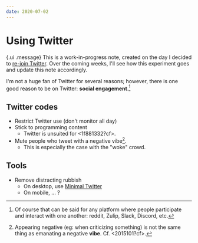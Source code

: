```yaml
---
date: 2020-07-02
---
```


# Using Twitter

{.ui .message}
This is a work-in-progress note, created on the day I decided to [re-join Twitter](https://twitter.com/sridca). Over the coming weeks, I'll see how this experiment goes and update this note accordingly.

I'm not a huge fan of Twitter for several reasons; however, there is one good reason to be on Twitter: **social engagement**.[^not-just-twitter]

[^not-just-twitter]: Of course that can be said for any platform where people participate and interact with one another: reddit, Zulip, Slack, Discord, etc.

## Twitter codes

- Restrict Twitter use (don't monitor all day)
- Stick to programming content 
  - Twitter is unsuited for <1f881332?cf>.
- Mute people who tweet with a negative vibe[^vibe].
  - This is especially the case with the "woke" crowd.

## Tools

- Remove distracting rubbish 
  - On desktop, use [Minimal Twitter](https://github.com/thomaswang/minimal-twitter)
  - On mobile, ... ?

[^vibe]: Appearing negative (eg: when criticizing something) is not the same thing as emanating a negative **vibe**. Cf. <2015101?cf>. 

